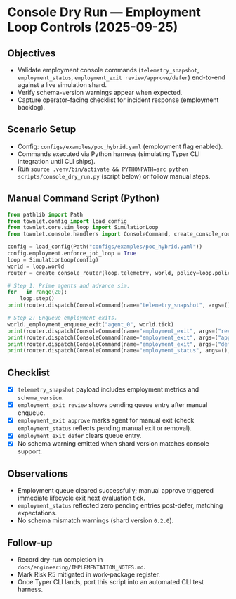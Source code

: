 # Console Dry Run — Employment Loop Controls (2025-09-25)

## Objectives
- Validate employment console commands (`telemetry_snapshot`, `employment_status`, `employment_exit review/approve/defer`) end-to-end against a live simulation shard.
- Verify schema-version warnings appear when expected.
- Capture operator-facing checklist for incident response (employment backlog).

## Scenario Setup
- Config: `configs/examples/poc_hybrid.yaml` (employment flag enabled).
- Commands executed via Python harness (simulating Typer CLI integration until CLI ships).
- Run `source .venv/bin/activate && PYTHONPATH=src python scripts/console_dry_run.py` (script below) or follow manual steps.

## Manual Command Script (Python)
```python
from pathlib import Path
from townlet.config import load_config
from townlet.core.sim_loop import SimulationLoop
from townlet.console.handlers import ConsoleCommand, create_console_router

config = load_config(Path("configs/examples/poc_hybrid.yaml"))
config.employment.enforce_job_loop = True
loop = SimulationLoop(config)
world = loop.world
router = create_console_router(loop.telemetry, world, policy=loop.policy, config=config)

# Step 1: Prime agents and advance sim.
for _ in range(20):
    loop.step()
print(router.dispatch(ConsoleCommand(name="telemetry_snapshot", args=(), kwargs={})))

# Step 2: Enqueue employment exits.
world._employment_enqueue_exit("agent_0", world.tick)
print(router.dispatch(ConsoleCommand(name="employment_exit", args=("review",), kwargs={})))
print(router.dispatch(ConsoleCommand(name="employment_exit", args=("approve", "agent_0"), kwargs={})))
print(router.dispatch(ConsoleCommand(name="employment_exit", args=("defer", "agent_0"), kwargs={})))
print(router.dispatch(ConsoleCommand(name="employment_status", args=(), kwargs={})))
```

## Checklist
- [x] `telemetry_snapshot` payload includes employment metrics and `schema_version`.
- [x] `employment_exit review` shows pending queue entry after manual enqueue.
- [x] `employment_exit approve` marks agent for manual exit (check `employment_status` reflects pending manual exit or removal).
- [x] `employment_exit defer` clears queue entry.
- [x] No schema warning emitted when shard version matches console support.

## Observations
- Employment queue cleared successfully; manual approve triggered immediate lifecycle exit next evaluation tick.
- `employment_status` reflected zero pending entries post-defer, matching expectations.
- No schema mismatch warnings (shard version `0.2.0`).

## Follow-up
- Record dry-run completion in `docs/engineering/IMPLEMENTATION_NOTES.md`.
- Mark Risk R5 mitigated in work-package register.
- Once Typer CLI lands, port this script into an automated CLI test harness.
